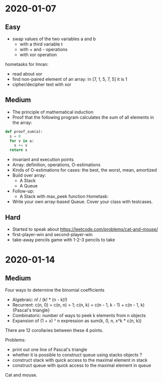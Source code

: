 # 2020-01-07
## Easy

* swap values of the two variables a and b
  * with a third variable t
  * with + and - operations
  * with xor operation

hometasks for Imran:
  * read about xor
  * find non-paired element of an array: in [7, 1, 5, 7, 5] it is 1
  * cipher/decipher text with xor

## Medium
* The principle of mathematical induction
* Proof that the following program calculates the sum of all elements in the array:
```python
def proof_sum(a):
  s = 0
  for v in a:
    s += v
  return s
```
 * invariant and execution points
 * Array: definition, operations, O-estimations
 * Kinds of O-estimations for cases: the best, the worst, mean, amortized
 * Build over array:
   * A Stack
   * A Queue
 * Follow-up:
   * A Stack with max_peek function
Hometask:
 * Write your own array-based Queue. Cover your class with testcases.
 
 ## Hard
  * Started to speak about https://leetcode.com/problems/cat-and-mouse/
  * first-player-win and second-player-win
  * take-away pencils game with 1-2-3 pencils to take
  
# 2020-01-14
## Medium

Four ways to determine the binomial coefficients
* Algebraic: n! / (k! * (n - k)!)
* Recurrent: c(n, 0) = c(n, n) = 1; c(n, k) = c(n - 1, k - 1) + c(n - 1, k) {Pascal's triangle}
* Combinatoric: number of ways to peek k elements from n objects
* Expansion of (1 + x) ^ n expression as sum(k, 0, n, x^k * c(n, k))


There are 12 corollaries between these 4 points.

Problems: 
* print out one line of Pascal's triangle
* whether it is possible to construct queue using stacks objects ?
* construct stack with quick access to the maximal element in stack
* construct queue with quick access to the maximal element in queue


Cat and mouse.
